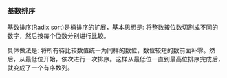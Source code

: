
### 基数排序

基数排序(Radix sort)是桶排序的扩展，基本思想是: 将整数按位数切割成不同的数字，然后按每个位数分别进行比较。

具体做法是: 将所有待比较数值统一为同样的数位，数位较短的数前面补零。然后，从最低位开始，依次进行一次排序。这样从最低位一直到最高位排序完成后，就变成了一个有序数列。